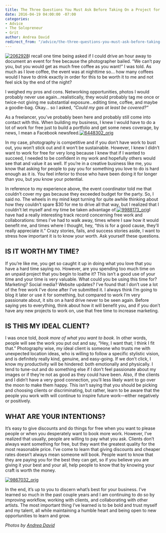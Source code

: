 ```yaml
---
title: The Three Questions You Must Ask Before Taking On a Project for Free
date: 2016-04-19 04:00:00 -07:00
categories:
- Advice
- The Solopreneur
- Grit
author: Andrea David
redirect_from: "/advice/the-three-questions-you-must-ask-before-taking-on-a-project-for-free/"
---
```


[![2062928](https://yellow-blog-images.imgix.net/2016/04/2062928.jpg)](https://yellow-blog-images.imgix.net/2016/04/2062928.jpg)I recall one time being asked if I could drive an hour away to document an event for free because the photographer bailed. “We can’t pay you, but you would get as much free coffee as you want!” I was told. As much as I love coffee, the event was at nighttime so... how many coffees would I have to drink exactly in order for this to be worth it to me and not feel sick by the end of the night?

I weighed my pros and cons. Networking opportunities, photos I would probably never use again…realistically, they would probably tag me once or twice-not giving me substantial exposure…editing time, coffee, and maybe a goodie-bag. Okay... so I asked, _“Could my gas at least be covered?”_

As a freelancer, you’ve probably been here and probably still come into contact with this. When building my business, I knew I would have to do a lot of work for free just to build a portfolio and get some news coverage, by news, I mean a Facebook newsfeed.[![6448302_orig](https://yellow-blog-images.imgix.net/2016/04/6448302_orig.jpg)](https://yellow-blog-images.imgix.net/2016/04/6448302_orig.jpg)

In my case, photography is competitive and if you don’t have work to bust out, you won’t stick out and it won’t be sustainable. However, I knew I didn’t want to work for free for very long because I knew that if I wanted to succeed, I needed to be confident in my work and hopefully others would see that and value it as well. If you’re in a creative business like me, you know that asking for people to pay you for something you love to do is hard enough as it is. You feel inferior to those who have been doing it for longer than you, but _you_ know your potential.

In reference to my experience above, the event coordinator told me that couldn’t cover my gas because they exceeded budget for the party. So, I said no. The wheels in my mind kept turning for quite awhile thinking about how they couldn’t spare $30 for me to drive all that way, but I realized that I couldn’t let myself and my time be taken advantage of.[![9988173_orig](https://yellow-blog-images.imgix.net/2016/04/9988173_orig.jpg)](https://yellow-blog-images.imgix.net/2016/04/9988173_orig.jpg)I have had a really interesting track record concerning free work and collaborations: times I’ve had to walk away, times where I saw how it would benefit me, and times where I thought, hey, “this is for a good cause, they’ll really appreciate it.” Crazy stories, fails, and success stories aside, I want to stress how important it is to know your worth. Ask yourself these questions.

## IS IT WORTH MY TIME?

If you’re like me, you get so caught it up in doing what you love that you have a hard time saying no. However, are you spending too much time on an unpaid project that you begin to loathe it? This isn’t a good use of your time and your time is very valuable. What could you be using this time for? Marketing? Social media? Website updates? I’ve found that I don’t use a lot of the free work I’ve done after I’ve submitted it. I always think I’m going to blog it later or use it for something, but compared to work I’m very passionate about, it sits on a hard drive never to be seen again. Before saying yes to everything, think about how it will benefit you, and if you don’t have any new projects to work on, use that free time to increase marketing.

## IS THIS MY IDEAL CLIENT?

I was once told, _book more of what you want to book._ In other words, people will see the work you put out and say, “Hey, I want that; I think I fit that.” Photography wise, my ideal client is someone who trusts me with unexpected location ideas, who is willing to follow a specific stylistic vision, and is definitely really kind, genuine, and easy-going. If we don’t click, I know my productivity will be hindered: both emotionally and physically. I tend to tune-out and do something else if I don’t feel passionate about my images or if they’re not as good as they could have been. Also, if the clients and I didn’t have a very good connection, you’ll less likely want to go over the moon to make them happy. This isn’t saying that you should be picking and choosing clients or discriminating, but rather, learn to be aware that the people you work with will continue to inspire future work—either negatively or positively.

## WHAT ARE YOUR INTENTIONS?

It’s easy to give discounts and do things for free when you want to please people or when you desperately want to book more work. However, I’ve realized that usually, people are willing to pay what you ask. Clients don’t always want something for free, but they want the greatest quality for the most reasonable price. I’ve come to learn that giving discounts and cheaper rates doesn’t always mean someone will book. People want to know that they are paying you for the best they can get, so if you believe you are giving it your best and your all, help people to know that by knowing your craft is worth the money.

[![9867032_orig](https://yellow-blog-images.imgix.net/2016/04/9867032_orig.jpg)](https://yellow-blog-images.imgix.net/2016/04/9867032_orig.jpg)

In the end, it’s up to you to discern what’s best for your business. I’ve learned so much in the past couple years and I am continuing to do so by improving workflow, working with clients, and collaborating with other artists. The most important thing I’ve learned is to be bold and trust myself and my talent, all while maintaining a humble heart and being open to new opportunities to learn and grow.

_Photos by [Andrea David](http://andreadavidoc.com/2/category/lifestyle/1.html)_
